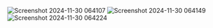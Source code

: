 ![Screenshot 2024-11-30 064107](https://github.com/user-attachments/assets/f77dd61e-b434-4a04-a164-55ad6474e2e1)
![Screenshot 2024-11-30 064149](https://github.com/user-attachments/assets/0fd3d0a7-c295-4a96-b3ca-2c2db5adfa04)
![Screenshot 2024-11-30 064224](https://github.com/user-attachments/assets/253ef7c6-6b50-4e9f-8e73-d51c506c1211)
